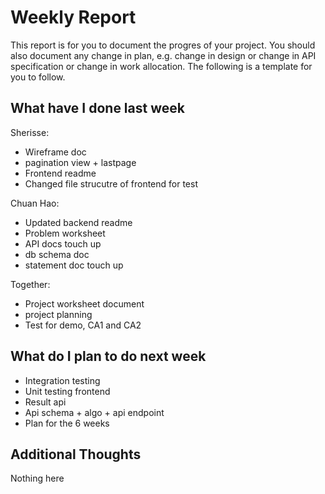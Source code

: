 # Weekly Report

This report is for you to document the progres of your project. You should also document any change in plan, e.g. change in design or change in API specification or change in work allocation. The following is a template for you to follow.

## What have I done last week

Sherisse:  
- Wireframe doc
- pagination view + lastpage
- Frontend readme
- Changed file strucutre of frontend for test

Chuan Hao:  
- Updated backend readme
- Problem worksheet
- API docs touch up
- db schema doc
- statement doc touch up

Together:  
- Project worksheet document
- project planning
- Test for demo, CA1 and CA2

## What do I plan to do next week

- Integration testing
- Unit testing frontend
- Result api
- Api schema + algo + api endpoint
- Plan for the 6 weeks

## Additional Thoughts
Nothing here
